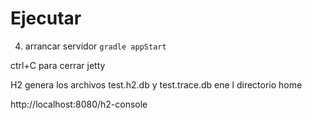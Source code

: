 
# Ejecutar
4. arrancar servidor 
``gradle appStart``

ctrl+C para cerrar jetty


H2 genera los archivos test.h2.db y test.trace.db ene l directorio home


http://localhost:8080/h2-console